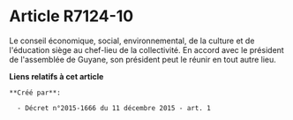 # Article R7124-10

Le conseil économique, social, environnemental, de la culture et de l'éducation siège au chef-lieu de la collectivité. En
accord avec le président de l'assemblée de Guyane, son président peut le réunir en tout autre lieu.

**Liens relatifs à cet article**

	**Créé par**:

	  - Décret n°2015-1666 du 11 décembre 2015 - art. 1
